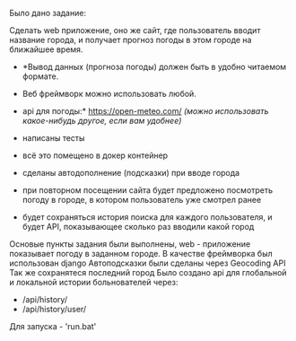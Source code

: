 Было дано задание:

Сделать web приложение, оно же сайт, где пользователь вводит название города, и получает прогноз погоды в этом городе на ближайшее время.

 - *Вывод данных (прогноза погоды) должен быть в удобно читаемом формате. 

 - Веб фреймворк можно использовать любой.

 - api для погоды:* https://open-meteo.com/ *(можно использовать какое-нибудь другое, если вам удобнее)*

- написаны тесты
- всё это помещено в докер контейнер
- сделаны автодополнение (подсказки) при вводе города
- при повторном посещении сайта будет предложено посмотреть погоду в городе, в котором пользователь уже смотрел ранее
- будет сохраняться история поиска для каждого пользователя, и будет API, показывающее сколько раз вводили какой город


Основые пункты задания были выполнены, web - приложение показывает погоду в заданном городе.
В качестве фреймворка был использован django
Автоподсказки были сделаны через Geocoding API 
Так же сохранятеся последний город
Было создано api для глобальной и локальной истории больнователей через: 
- /api/history/
- /api/history/user/

Для запуска - 'run.bat'